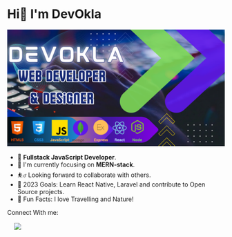 # Hi👋 I'm DevOkla 

![image description](https://github.com/DevOkla/DevOkla/blob/main/Screenshot%202023-09-10%20192531.png)

- 💯 __Fullstack JavaScript Developer__.
- 🌱 I'm currently focusing on __MERN-stack__.
- ⛹️‍♂️	Looking forward to collaborate with others.
- 🥅 2023 Goals: Learn React Native, Laravel and contribute to Open Source projects.
- 💫 Fun Facts: I love Travelling and Nature! 

Connect With me: <br>
 <a href="https://www.linkedin.com/in/maamoun-okla-283120235/" target="_blank"><img src="https://user-images.githubusercontent.com/103046974/230775546-bc0e3ad8-ec9a-4e89-b5d2-6e5f993edcaa.png" style="width:25px; margin:16px;"></a>

 


